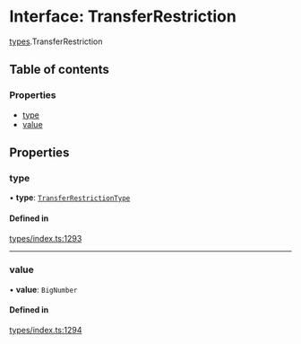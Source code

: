 # Interface: TransferRestriction

[types](../wiki/types).TransferRestriction

## Table of contents

### Properties

- [type](../wiki/types.TransferRestriction#type)
- [value](../wiki/types.TransferRestriction#value)

## Properties

### type

• **type**: [`TransferRestrictionType`](../wiki/types.TransferRestrictionType)

#### Defined in

[types/index.ts:1293](https://github.com/PolymathNetwork/polymesh-sdk/blob/31dfa0dc/src/types/index.ts#L1293)

___

### value

• **value**: `BigNumber`

#### Defined in

[types/index.ts:1294](https://github.com/PolymathNetwork/polymesh-sdk/blob/31dfa0dc/src/types/index.ts#L1294)
